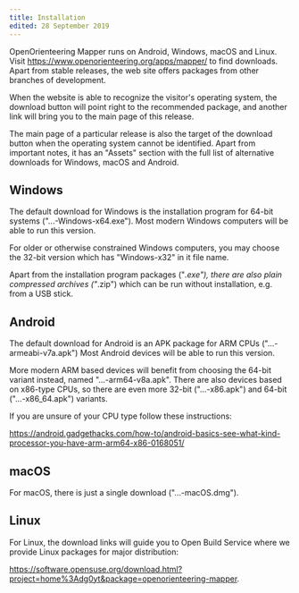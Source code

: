 ```yaml
---
title: Installation
edited: 28 September 2019
---
```


OpenOrienteering Mapper runs on Android, Windows, macOS and Linux.
Visit <https://www.openorienteering.org/apps/mapper/> to find downloads.
Apart from stable releases, the web site offers packages from other branches
of development.

When the website is able to recognize the visitor's operating system,
the download button will point right to the recommended package, and
another link will bring you to the main page of this release.

The main page of a particular release is also the target of the download button
when the operating system cannot be identified. Apart from important notes,
it has an "Assets" section with the full list of alternative downloads
for Windows, macOS and Android.


## Windows

The default download for Windows is the installation program for 64-bit systems
("...-Windows-x64.exe").
Most modern Windows computers will be able to run this version.

For older or otherwise constrained Windows computers, you may choose the 32-bit
version which has "Windows-x32" in it file name.

Apart from the installation program packages ("*.exe"), there are also plain
compressed archives ("*.zip") which can be run without installation, e.g.
from a USB stick.


## Android

The default download for Android is an APK package for ARM CPUs
("...-armeabi-v7a.apk")
Most Android devices will be able to run this version.

More modern ARM based devices will benefit from choosing the 64-bit variant
instead, named "...-arm64-v8a.apk".
There are also devices based on x86-type CPUs, so there are even more 32-bit
("...-x86.apk") and 64-bit ("...-x86_64.apk") variants.

If you are unsure of your CPU type follow these instructions:

<https://android.gadgethacks.com/how-to/android-basics-see-what-kind-processor-you-have-arm-arm64-x86-0168051/>


## macOS

For macOS, there is just a single download ("...-macOS.dmg").


## Linux

For Linux, the download links will guide you to Open Build Service where we
provide Linux packages for major distribution:

<https://software.opensuse.org/download.html?project=home%3Adg0yt&package=openorienteering-mapper>.

